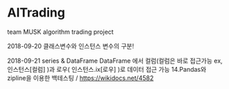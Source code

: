 # AlTrading
team MUSK algorithm trading project


2018-09-20
클래스변수와 인스턴스 변수의 구분!

2018-09-21
series & DataFrame
DataFrame 에서 컬럼(컬럼은 바로 접근가능 ex, 인스턴스[컬럼]  )과 로우( 인스턴스.ix[로우] )로 데이터 접근 가능
14.Pandas와 zipline을 이용한 백테스팅 / https://wikidocs.net/4582
